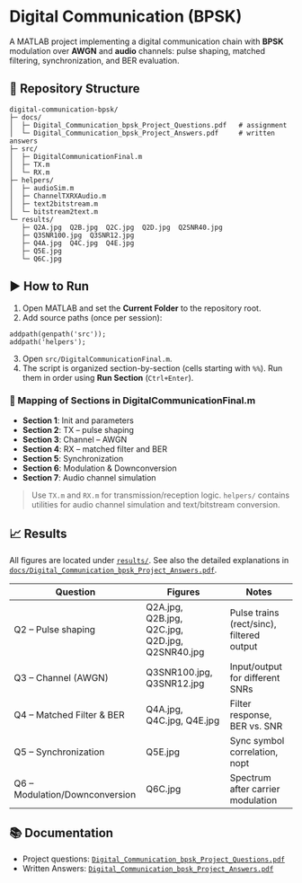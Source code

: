# Digital Communication (BPSK)

A MATLAB project implementing a digital communication chain with **BPSK** modulation over **AWGN** and **audio** channels: pulse shaping, matched filtering, synchronization, and BER evaluation.

## 📂 Repository Structure
```
digital-communication-bpsk/
├─ docs/
│  ├─ Digital_Communication_bpsk_Project_Questions.pdf   # assignment
│  └─ Digital_Communication_bpsk_Project_Answers.pdf     # written answers
├─ src/
│  ├─ DigitalCommunicationFinal.m
│  ├─ TX.m
│  └─ RX.m
├─ helpers/
│  ├─ audioSim.m
│  ├─ ChannelTXRXAudio.m
│  ├─ text2bitstream.m
│  └─ bitstream2text.m
└─ results/
   ├─ Q2A.jpg  Q2B.jpg  Q2C.jpg  Q2D.jpg  Q2SNR40.jpg
   ├─ Q3SNR100.jpg  Q3SNR12.jpg
   ├─ Q4A.jpg  Q4C.jpg  Q4E.jpg
   ├─ Q5E.jpg
   └─ Q6C.jpg
```

## ▶️ How to Run
1. Open MATLAB and set the **Current Folder** to the repository root.
2. Add source paths (once per session):

```
addpath(genpath('src'));
addpath('helpers');
```

3. Open `src/DigitalCommunicationFinal.m`.
4. The script is organized section-by-section (cells starting with `%%`). Run them in order using **Run Section** (`Ctrl+Enter`).


### 📑 Mapping of Sections in DigitalCommunicationFinal.m
- **Section 1**: Init and parameters
- **Section 2**: TX – pulse shaping
- **Section 3**: Channel – AWGN
- **Section 4**: RX – matched filter and BER
- **Section 5**: Synchronization
- **Section 6**: Modulation & Downconversion
- **Section 7**: Audio channel simulation

> Use `TX.m` and `RX.m` for transmission/reception logic.
> `helpers/` contains utilities for audio channel simulation and text/bitstream conversion.

## 📈 Results
All figures are located under [`results/`](digital-communication-bpsk/results). See also the detailed explanations in [`docs/Digital_Communication_bpsk_Project_Answers.pdf`](digital-communication-bpsk/docs/Digital_Communication_bpsk_Project_Answers.pdf).

| Question | Figures | Notes |
|---|---|---|
| Q2 – Pulse shaping | Q2A.jpg, Q2B.jpg, Q2C.jpg, Q2D.jpg, Q2SNR40.jpg | Pulse trains (rect/sinc), filtered output |
| Q3 – Channel (AWGN) | Q3SNR100.jpg, Q3SNR12.jpg | Input/output for different SNRs |
| Q4 – Matched Filter & BER | Q4A.jpg, Q4C.jpg, Q4E.jpg | Filter response, BER vs. SNR |
| Q5 – Synchronization | Q5E.jpg | Sync symbol correlation, nopt |
| Q6 – Modulation/Downconversion | Q6C.jpg | Spectrum after carrier modulation |

## 📚 Documentation
- Project questions: [`Digital_Communication_bpsk_Project_Questions.pdf`](digital-communication-bpsk/docs/Digital_Communication_bpsk_Project_Questions.pdf)
- Written Answers: [`Digital_Communication_bpsk_Project_Answers.pdf`](digital-communication-bpsk/docs/Digital_Communication_bpsk_Project_Questions.pdf)

